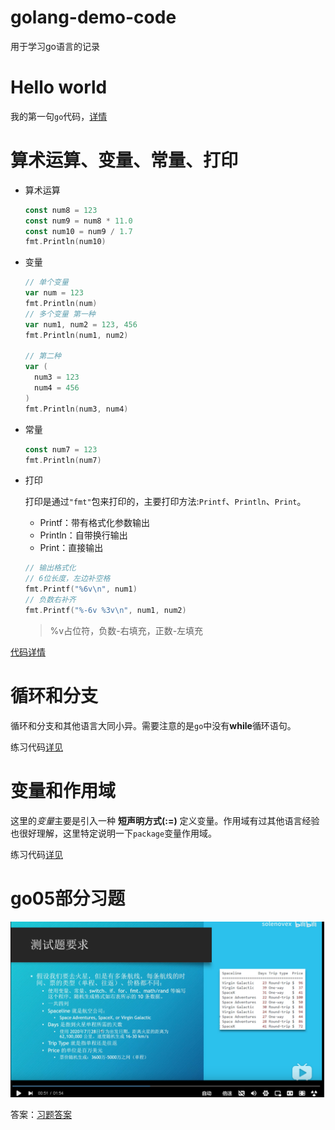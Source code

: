 # golang-demo-code
用于学习go语言的记录

# Hello world
我的第一句`go`代码，[详情](./main.go)

# 算术运算、变量、常量、打印

- 算术运算

  ```go
  const num8 = 123
  const num9 = num8 * 11.0
  const num10 = num9 / 1.7
  fmt.Println(num10)
  ```
- 变量

  ```go
  // 单个变量
  var num = 123
  fmt.Println(num)
  // 多个变量 第一种
  var num1, num2 = 123, 456
  fmt.Println(num1, num2)

  // 第二种
  var (
    num3 = 123
    num4 = 456
  )
  fmt.Println(num3, num4)
  ```
- 常量

  ```go
  const num7 = 123
  fmt.Println(num7)
  ```
- 打印

  打印是通过`"fmt"`包来打印的，主要打印方法:`Printf`、`Println`、`Print`。
  
  * Printf：带有格式化参数输出
  * Println：自带换行输出
  * Print：直接输出
  ```go
  // 输出格式化
  // 6位长度，左边补空格
  fmt.Printf("%6v\n", num1)
  // 负数右补齐
  fmt.Printf("%-6v %3v\n", num1, num2)
  ```
  > %v占位符，负数-右填充，正数-左填充

[代码详情](./mars.go)

# 循环和分支
循环和分支和其他语言大同小异。需要注意的是`go`中没有**while**循环语句。

练习代码[详见](./iffor.go)

# 变量和作用域
这里的*变量*主要是引入一种 **短声明方式(:=)** 定义变量。作用域有过其他语言经验也很好理解，这里特定说明一下`package`变量作用域。

练习代码[详见](./scope.go)

# go05部分习题

![./docs/en/images/go05习题.png](./docs/en/images/go05习题.png)

答案：[习题答案](./go05.go)
